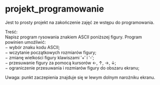 # projekt_programowanie


Jest to prosty projekt na zakończenie zajęć ze wstępu do programowania.


Treść: <br>
Napisz program rysowania znakiem ASCII poniższej figury. Program powinien umożliwić:<br>
− wybór znaku kodu ASCII;<br>
− wczytanie początkowych rozmiarów figury;<br>
− zmianę wielkości figury klawiszami ′+′ i ′-′;<br>
− przesuwanie figury za pomocą kursorów ←, ↑, →, ↓;<br>
− ograniczenie przesuwania i rozmiarów figury do obszaru ekranu;<br>

Uwaga: punkt zaczepienia znajduje się w lewym dolnym narożniku ekranu.
